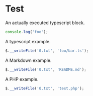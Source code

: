 # Test

An actually executed typescript block.

```typescript
console.log('foo');
```

A typescript example.

```typescript
$.__writeFile('0.txt', 'foo/bar.ts');
```

A Markdown example.

```typescript
$.__writeFile('0.txt', 'README.md');
```

A PHP example.

```typescript
$.__writeFile('0.txt', 'test.php');
```
